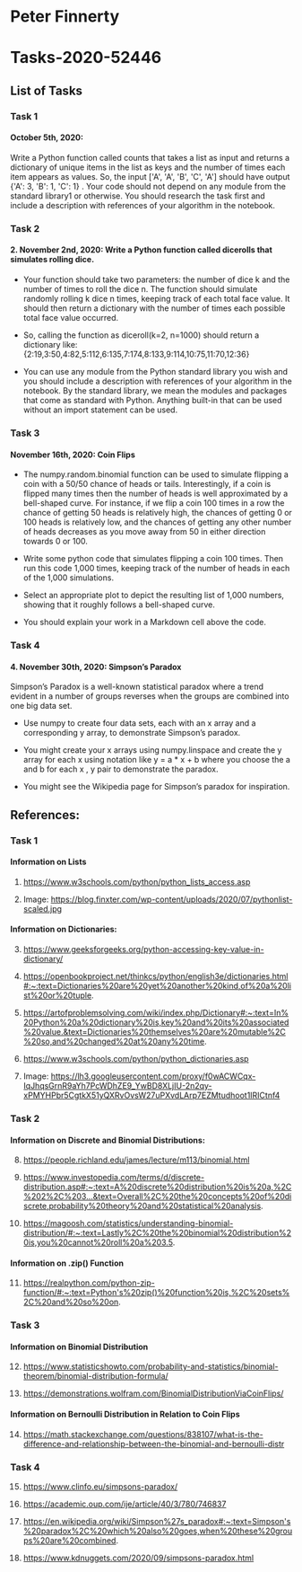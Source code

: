 # Peter Finnerty

# Tasks-2020-52446

## List of Tasks

### Task 1
#### October 5th, 2020: 
Write a Python function called counts that takes a list as
input and returns a dictionary of unique items in the list as keys and the number of
times each item appears as values. So, the input ['A', 'A', 'B', 'C', 'A']
should have output {'A': 3, 'B': 1, 'C': 1} . Your code should not depend
on any module from the standard library1 or otherwise. You should research
the task first and include a description with references of your algorithm in the
notebook.

### Task 2
#### 2. November 2nd, 2020:  Write a Python function called dicerolls that simulates rolling dice.

* Your function should take two parameters: the number of dice k and
the number of times to roll the dice n. The function should simulate randomly
rolling k dice n times, keeping track of each total face value. It should then return
a dictionary with the number of times each possible total face value occurred. 

* So, calling the function as diceroll(k=2, n=1000) should return a dictionary like:
{2:19,3:50,4:82,5:112,6:135,7:174,8:133,9:114,10:75,11:70,12:36}

* You can use any module from the Python standard library you wish and you should include a description with references of your algorithm in the notebook. By the standard library, we mean the modules and packages that come as standard with Python.
Anything built-in that can be used without an import statement can be used.

### Task 3
#### November 16th, 2020: Coin Flips

* The numpy.random.binomial function can be used to simulate flipping a coin with a 50/50 chance of heads or tails. Interestingly, if a
coin is flipped many times then the number of heads is well approximated by a
bell-shaped curve. For instance, if we flip a coin 100 times in a row the chance of
getting 50 heads is relatively high, the chances of getting 0 or 100 heads is relatively
low, and the chances of getting any other number of heads decreases as you move
away from 50 in either direction towards 0 or 100. 

* Write some python code that simulates flipping a coin 100 times. Then run this code 1,000 times, keeping track
of the number of heads in each of the 1,000 simulations. 

* Select an appropriate plot to depict the resulting list of 1,000 numbers, showing that it roughly follows a bell-shaped curve. 

* You should explain your work in a Markdown cell above the
code.

### Task 4
#### 4. November 30th, 2020: Simpson’s Paradox
Simpson’s Paradox is a well-known statistical paradox
where a trend evident in a number of groups reverses when the groups are combined
into one big data set. 

* Use numpy to create four data sets, each with an x array and a corresponding y array, to demonstrate Simpson’s paradox. 

* You might create your x arrays using numpy.linspace and create the y array for each x using notation like y = a * x + b where you choose the a and b for each x , y pair to demonstrate the paradox. 

* You might see the Wikipedia page for Simpson’s paradox for inspiration.



## References:

### Task 1

#### Information on Lists

1. https://www.w3schools.com/python/python_lists_access.asp

2. Image: https://blog.finxter.com/wp-content/uploads/2020/07/pythonlist-scaled.jpg

#### Information on Dictionaries:

3. https://www.geeksforgeeks.org/python-accessing-key-value-in-dictionary/

4. https://openbookproject.net/thinkcs/python/english3e/dictionaries.html#:~:text=Dictionaries%20are%20yet%20another%20kind,of%20a%20list%20or%20tuple.

5. https://artofproblemsolving.com/wiki/index.php/Dictionary#:~:text=In%20Python%20a%20dictionary%20is,key%20and%20its%20associated%20value.&text=Dictionaries%20themselves%20are%20mutable%2C%20so,and%20changed%20at%20any%20time.

6. https://www.w3schools.com/python/python_dictionaries.asp

7. Image: https://lh3.googleusercontent.com/proxy/f0wACWCqx-IqJhqsGrnR9aYh7PcWDhZE9_YwBD8XLjIU-2n2qy-xPMYHPbr5CgtkX51yQXRvOvsW27uPXvdLArp7EZMtudhoot1IRICtnf4

### Task 2

#### Information on Discrete and Binomial Distributions:

8. https://people.richland.edu/james/lecture/m113/binomial.html

9. https://www.investopedia.com/terms/d/discrete-distribution.asp#:~:text=A%20discrete%20distribution%20is%20a,%2C%202%2C%203...&text=Overall%2C%20the%20concepts%20of%20discrete,probability%20theory%20and%20statistical%20analysis.

10. https://magoosh.com/statistics/understanding-binomial-distribution/#:~:text=Lastly%2C%20the%20binomial%20distribution%20is,you%20cannot%20roll%20a%203.5.

#### Information on .zip() Function

11. https://realpython.com/python-zip-function/#:~:text=Python's%20zip()%20function%20is,%2C%20sets%2C%20and%20so%20on.

### Task 3

#### Information on Binomial Distribution

12. https://www.statisticshowto.com/probability-and-statistics/binomial-theorem/binomial-distribution-formula/

13. https://demonstrations.wolfram.com/BinomialDistributionViaCoinFlips/

#### Information on Bernoulli Distribution in Relation to Coin Flips

14. https://math.stackexchange.com/questions/838107/what-is-the-difference-and-relationship-between-the-binomial-and-bernoulli-distr



### Task 4

15. https://www.clinfo.eu/simpsons-paradox/

16. https://academic.oup.com/ije/article/40/3/780/746837

17. https://en.wikipedia.org/wiki/Simpson%27s_paradox#:~:text=Simpson's%20paradox%2C%20which%20also%20goes,when%20these%20groups%20are%20combined.

18. https://www.kdnuggets.com/2020/09/simpsons-paradox.html




